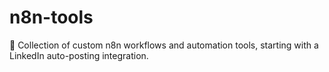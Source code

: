 # n8n-tools
🔧 Collection of custom n8n workflows and automation tools, starting with a LinkedIn auto-posting integration.
